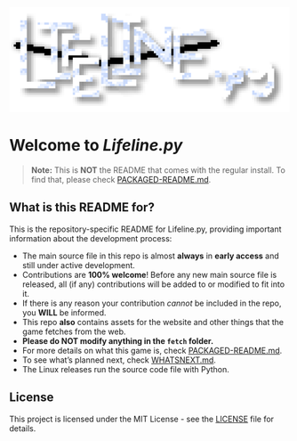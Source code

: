 ![Lifeline.py Logo](https://raw.githubusercontent.com/Jasperredis/Lifeline.py/refs/heads/main/github/llp-logo.png)

# Welcome to *Lifeline.py*
> **Note:** This is **NOT** the README that comes with the regular install. To find that, please check [PACKAGED-README.md](PACKAGED-README.md).

## What is this README for?
This is the repository-specific README for Lifeline.py, providing important information about the development process:  
- The main source file in this repo is almost **always** in **early access** and still under active development.
- Contributions are **100% welcome**! Before any new main source file is released, all (if any) contributions will be added to or modified to fit into it.
- If there is any reason your contribution *cannot* be included in the repo, you **WILL** be informed.
- This repo **also** contains assets for the website and other things that the game fetches from the web.
- **Please do NOT modify anything in the `fetch` folder.**
- For more details on what this game is, check [PACKAGED-README.md](PACKAGED-README.md).
- To see what’s planned next, check [WHATSNEXT.md](WHATSNEXT.md).
- The Linux releases run the source code file with Python.

## License
This project is licensed under the MIT License - see the [LICENSE](LICENSE) file for details.
